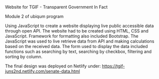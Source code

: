 Website for TGIF - Transparent Government In Fact

Module 2 of ubiqum program

Using JavaScript to create a website displaying live public accessible data through open API. The website had to be created using HTML, CSS and JavaScript. Framework for formatting also included Bootstrap. The JavaScript was used to live retrieve data from API and making calculations based on the received data. The form used to display the data included functions such as searching by text, searching by checkbox, filtering and sorting by column.

The final design was deployed on Netlify under: https://tgif-juns2nd.netlify.com/senate-data.html

